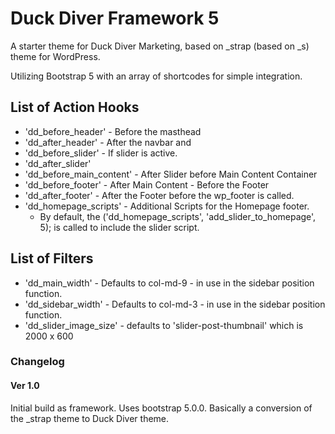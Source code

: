 # Duck Diver Framework 5

A starter theme for Duck Diver Marketing, based on _strap (based on _s) theme for WordPress.

Utilizing Bootstrap 5 with an array of shortcodes for simple integration.

## List of Action Hooks
* 'dd_before_header' - Before the masthead
* 'dd_after_header' - After the navbar and </header>
* 'dd_before_slider' - If slider is active.
* 'dd_after_slider'
* 'dd_before_main_content' - After Slider before Main Content Container
* 'dd_before_footer' - After Main Content - Before the Footer
* 'dd_after_footer' - After the Footer before the wp_footer is called.
* 'dd_homepage_scripts' - Additional Scripts for the Homepage footer.  
  * By default, the ('dd_homepage_scripts', 'add_slider_to_homepage', 5); is called to include the slider script.

## List of Filters
* 'dd_main_width' - Defaults to col-md-9 - in use in the sidebar position function.
* 'dd_sidebar_width' - Defaults to col-md-3 - in use in the sidebar position function.
* 'dd_slider_image_size' - defaults to 'slider-post-thumbnail' which is 2000 x 600

### Changelog

#### Ver 1.0
Initial build as framework. Uses bootstrap 5.0.0. Basically a conversion of the _strap theme to Duck Diver theme.
